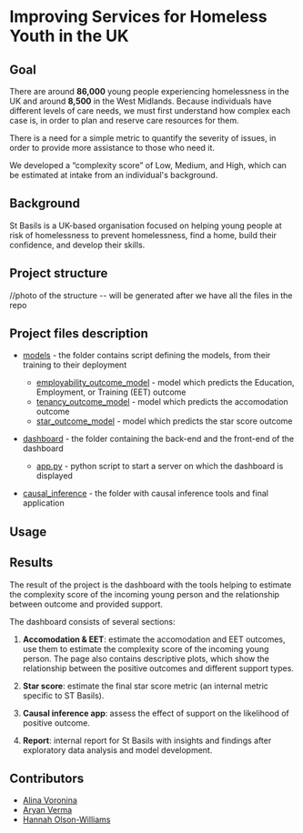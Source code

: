 # Improving Services for Homeless Youth in the UK

## Goal

There are around **86,000** young people experiencing homelessness in the UK and around **8,500** in the West Midlands. Because individuals have different levels of care needs, we must first understand how complex each case is, in order to plan and reserve care resources for them. 

There is a need for a simple metric to quantify the severity of issues, in order to provide more assistance to those who need it.

We developed a “complexity score” of Low, Medium, and High, which can be estimated at intake from an individual's background.

## Background

St Basils is a UK-based organisation focused on helping young people at risk of homelessness to prevent homelessness, find a home, build their confidence, and develop their skills.

## Project structure

//photo of the structure -- will be generated after we have all the files in the repo


## Project files description

* [models](https://github.com/DSSGxUK/s22_stbasils/tree/main/models) - the folder contains script defining the models, from their training to their deployment

    - [employability_outcome_model](https://github.com/DSSGxUK/s22_stbasils/tree/main/models/employability_outcome_model) - model which predicts the Education, Employment, or Training (EET) outcome
    - [tenancy_outcome_model](https://github.com/DSSGxUK/s22_stbasils/tree/main/models/tenancy_outcome_model) - model which predicts the accomodation outcome
    - [star_outcome_model](https://github.com/DSSGxUK/s22_stbasils/tree/main/models/star_outcome_model) - model which predicts the star score outcome
    
* [dashboard](https://github.com/DSSGxUK/s22_stbasils/tree/main/dashboard) - the folder containing the back-end and the front-end of the dashboard
    - [app.py](https://github.com/DSSGxUK/s22_stbasils/tree/main/dashboard/app.py) - python script to start a server on which the dashboard is displayed

* [causal_inference](https://github.com/DSSGxUK/s22_stbasils/tree/main/causal_inference) - the folder with causal inference tools and final application

## Usage




## Results

The result of the project is the dashboard with the tools helping to estimate the complexity score of the incoming young person and the relationship between outcome and provided support.

The dashboard consists of several sections:
1. **Accomodation & EET**: estimate the accomodation and EET outcomes, use them to estimate the complexity score of the incoming young person. The page also contains descriptive plots, which show the relationship between the positive outcomes and different support types.

2. **Star score**: estimate the final star score metric (an internal metric specific to ST Basils).

3. **Causal inference app**: assess the effect of support on the likelihood of positive outcome.

4. **Report**: internal report for St Basils with insights and findings after exploratory data analysis and model development.

## Contributors

- [Alina Voronina](https://github.com/linvieson)
- [Aryan Verma](https://github.com/infoaryan)
- [Hannah Olson-Williams](https://github.com/hannaheow)

